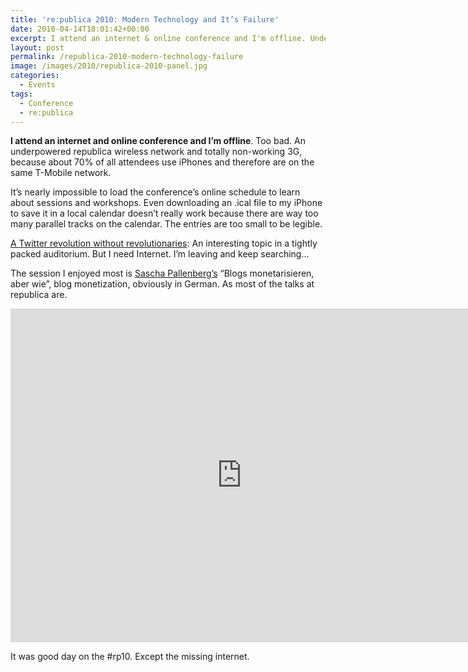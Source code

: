 ```yaml
---
title: 're:publica 2010: Modern Technology and It’s Failure'
date: 2010-04-14T18:01:42+00:00
excerpt: I attend an internet & online conference and I'm offline. Underpowered republica wireless network & totally non-working 3G keeps me offline.
layout: post
permalink: /republica-2010-modern-technology-failure
image: /images/2010/republica-2010-panel.jpg
categories:
  - Events
tags:
  - Conference
  - re:publica
---
```

**I attend an internet and online conference and I’m offline**. Too bad. An underpowered republica wireless network and totally non-working 3G, because about 70% of all attendees use iPhones and therefore are on the same T-Mobile network.

It’s nearly impossible to load the conference’s online schedule to learn about sessions and workshops. Even downloading an .ical file to my iPhone to save it in a local calendar doesn’t really work because there are way too many parallel tracks on the calendar. The entries are too small to be legible.

[A Twitter revolution without revolutionaries](https://re-publica.com/en/session/twitter-revolution-without-revoluationaries): An interesting topic in a tightly packed auditorium. But I need Internet. I’m leaving and keep searching…

The session I enjoyed most is [Sascha Pallenberg’s](https://twitter.com/sascha_p) “Blogs monetarisieren, aber wie”, blog monetization, obviously in German. As most of the talks at republica are.

<iframe src="https://www.youtube-nocookie.com/embed/5QcgsnTY1bk" width="740" height="534" frameborder="0" allowfullscreen loading="lazy"></iframe>

It was good day on the #rp10. Except the missing internet.